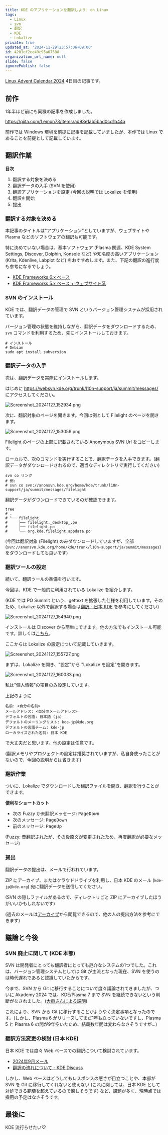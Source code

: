 ```yaml
---
title: KDE のアプリケーションを翻訳しよう! on Linux
tags:
  - Linux
  - svn
  - 翻訳
  - KDE
  - Lokalize
private: true
updated_at: '2024-11-29T23:57:06+09:00'
id: 4201ef2ee49c95a67588
organization_url_name: null
slide: false
ignorePublish: false
---
```


[Linux Advent Calendar 2024](https://qiita.com/advent-calendar/2024/linux) 4日目の記事です。

## 前作

1年半ほど前にも同様の記事を作成しました。

https://qiita.com/Lemon73/items/ad93e1ab5bad0cd1b44a

前作では Windows 環境を前提に記事を記載していましたが、本作では Linux であることを前提として記載しています。

## 翻訳作業

**目次**

1. 翻訳する対象を決める
1. 翻訳データの入手 (SVN を使用)
1. 翻訳アプリケーションを設定 (今回の説明では Lokalize を使用)
1. 翻訳を開始
1. 提出

### 翻訳する対象を決める

本記事のタイトルは"アプリケーション"としていますが、ウェブサイトや Plasma などのソフトウェアの翻訳も可能です。

特に決めていない場合は、基本ソフトウェア (Plasma 関連、KDE System Settings, Discover, Dolphin, Konsole など) や知名度の高いアプリケーション (Krita, Kdenlive, Labplot など) をおすすめします。また、下記の翻訳の進行度も参考になるでしょう。

- [KDE Frameworks 6.x ベース](https://l10n.kde.org/stats/gui/trunk-kf6/team/ja/)
- [KDE Frameworks 5.x ベース + ウェブサイト系](https://l10n.kde.org/stats/gui/trunk-kf5/team/ja/)

### SVN のインストール

KDE では、翻訳データの管理で SVN というバージョン管理システムが採用されています。

バージョン管理の状態を維持しながら、翻訳データをダウンロードするため、`svn` コマンドを利用するため、先にインストールしておきます。

```shell
# インストール
# Debian
sudo apt install subversion
```

### 翻訳データの入手

次は、翻訳データを実際にインストールします。

はじめに https://websvn.kde.org/trunk/l10n-support/ja/summit/messages/ にアクセスしてください。

![Screenshot_20241127_152934.png](https://qiita-image-store.s3.ap-northeast-1.amazonaws.com/0/2769460/df11caac-2dd2-241c-2301-d3f67955cd3f.png)

次に、翻訳対象のページを開きます。今回は例として Filelight のページを開きます。

![Screenshot_20241127_153059.png](https://qiita-image-store.s3.ap-northeast-1.amazonaws.com/0/2769460/02f62cd8-6375-9b48-333a-5c15930f428f.png)

Filelight のページの上部に記載されている Anonymous SVN Url をコピーします。

ローカルで、次のコマンドを実行することで、翻訳データを入手できます。(翻訳データがダウンロードされるので、適当なディレクトリで実行してください)

```shell
svn co リンク
# 例:
# svn co svn://anonsvn.kde.org/home/kde/trunk/l10n-support/ja/summit/messages/filelight
```

翻訳データがダウンロードできているのが確認できます。

```shell
tree
# .
# └── filelight
#     ├── filelight._desktop_.po
#     ├── filelight.po
#     └── org.kde.filelight.appdata.po
```

(今回は翻訳対象 (Filelight) のみダウンロードしていますが、全部 (`svn://anonsvn.kde.org/home/kde/trunk/l10n-support/ja/summit/messages`) をダウンロードしても良いです)

### 翻訳ツールの設定

続いて、翻訳ツールの準備を行います。

今回は、KDE で一般的に利用されている Lokalize を紹介します。

(KDE では PO Summit という、gettext を拡張した仕様を利用しています。そのため、Lokalize 以外で翻訳する場合は[翻訳 - 日本 KDE](https://jp.kde.org/community/getinvolved/translation/) を参考にしてください)

![Screenshot_20241127_154940.png](https://qiita-image-store.s3.ap-northeast-1.amazonaws.com/0/2769460/864a6b16-842f-7c06-0da6-a0bf9cd5ab4b.png)

インストールは Discover から簡単にできます。他の方法でもインストール可能です。詳しくは[こちら](https://apps.kde.org/lokalize/)。

ここからは Lokalize の設定について記載していきます。

![Screenshot_20241127_155727.png](https://qiita-image-store.s3.ap-northeast-1.amazonaws.com/0/2769460/fd6ce61a-00a4-1810-530d-b61280ddfa6e.png)

まずは、Lokalize を開き、"設定"から "Lokalize を設定"を開きます。

![Screenshot_20241127_160033.png](https://qiita-image-store.s3.ap-northeast-1.amazonaws.com/0/2769460/7ed5a274-fd80-6693-9f0c-50d354fc2de7.png)

私は"個人情報"の項目のみ設定しています。

上記のように

```
名前: <自分の名前>
メールアドレス: <自分のメールアドレス>
デフォルトの言語: 日本語 (ja)
デフォルトのメーリングリスト: kde-jp@kde.org
デフォルトの言語チーム: kde-jp
ローカライズされた名前: 日本 KDE
```

で大丈夫だと思います。他の設定は任意です。

(翻訳メモリやプロジェクトの設定は推奨されていますが、私自身使ったことがないので、今回の説明からは省きます)

### 翻訳作業

ついに、Lokalize でダウンロードした翻訳ファイルを開き、翻訳を行うことができます。

**便利なショートカット**

- 次の Fuzzy か未翻訳メッセージ: <kbd>PageDown</kbd>
- 次のメッセージ: <kbd>PageDown</kbd>
- 前のメッセージ: <kbd>PageUp</kbd>

(Fuzzy: 昔翻訳されたが、その後原文が変更されたため、再度翻訳が必要なメッセージ)

### 提出

翻訳データの提出は、メールで行われています。

ZIP にアーカイブ、またはクラウドドライブを利用し、日本 KDE のメール (`kde-jp@kde.org`) 宛に翻訳データを送信してください。

(SVN の隠しファイルがあるので、ディレクトリごと ZIP にアーカイブしたほうがいいかもしれないです)

(過去のメールは[アーカイブ](https://mail.kde.org/pipermail/kde-jp/)から閲覧できるので、他の人の提出方法を参考にできます)

## 議論と今後

### SVN 廃止に関して (KDE 本部)

SVN は開発者にとっても翻訳者にとっても厄介なシステムの1つでした。これは、バージョン管理システムとしては Git が主流となった現在、SVN を使うのは時代遅れであると認識していたからです。

今まで、SVN から Git に移行することについて度々議論されてきましたが、ついに Akademy 2024 では、KDE/Plasma 7 まで SVN を継続できないという判断がなされました。([大串さんによる説明](https://mail.kde.org/pipermail/kde-jp/2024-September/001699.html))

これにより、SVN から Git に移行することがようやく決定事項となったのです。(しかし、Plasma 6 がリリースしてまだ1年も立っていないですし、Plasma 5 と Plasma 6 の間が9年空いたため、結局数年間は変わらなさそうですが…)

### 翻訳方法変更の検討 (日本 KDE)

日本 KDE では度々 Web ベースでの翻訳について検討されています。

- [2024年9月メール](https://mail.kde.org/pipermail/kde-jp/2024-September/thread.html)
- [翻訳の流れについて - KDE Discuss](https://discuss.kde.org/t/topic/9034)

しかし、Web ベースはどうしてもレスポンスの悪さが目立つことや、本部が SVN を Git に移行してくれないと使えない (これに関しては、日本 KDE として対処できる範疇を超えているので厳しそうです) など、課題が多く、現時点では採用の予定はなさそうです。

## 最後に

KDE 流行らせたい♡
